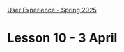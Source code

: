 [User Experience - Spring 2025](https://github.com/arturomorarioja-kea/WD_UX_F25/blob/main/README.md)

# Lesson 10 - 3 April

[--> Food Repo. clamp()]: #
[--> Food Repo. Meal 52824 has a non-available video]: #
[--> Food Repo. Video thumbnail: https://img.youtube.com/vi/GsB8ZI5vREA/mqdefault.jpg]: #
[--> Show code samples Append strategies 1 & 2, Document fragment, Basic fetch]: #
[--> Show code samples CSS3 Background(https://codepen.io/arturomorarioja/pen/xxQqRgY)]: #

[--> Food Repo:]: #
[  --> No li in div in ul]: #
[  --> Check out where is sessionStorage token loaded]: #

[## Class takeaways]: #
[Check out:]: #
[- The slide deck ** **]: #
[Code samples:]: #
[-->  - Append strategies(https://github.com/arturomorarioja/js_append_strategies)]: #
[-->  - Append strategies 2(https://github.com/arturomorarioja/js_append_strategies_v2)]: #
[-->  - Document fragment(https://codepen.io/arturomorarioja/pen/QwLaVMj)]: #
[-->  - Basic fetch(https://github.com/arturomorarioja/js_basic_fetch)]: #
[  - API consumption(https://github.com/arturomorarioja/kea_js_api_consumption)]: #

